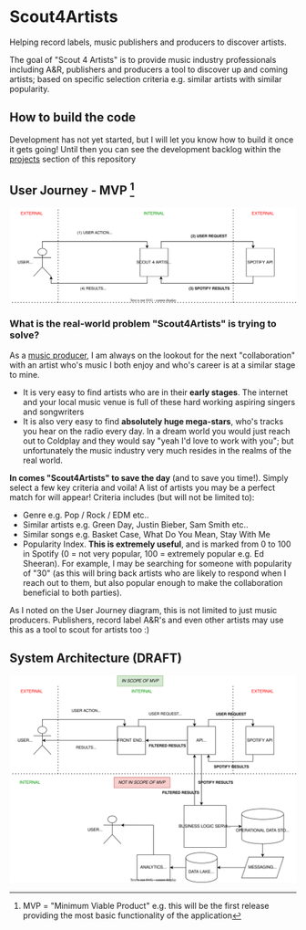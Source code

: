 # Scout4Artists
Helping record labels, music publishers and producers to discover artists.

The goal of "Scout 4 Artists" is to provide music industry professionals including A&R, publishers and producers a tool to discover up and coming artists; based on specific selection criteria e.g. similar artists with similar popularity.

## How to build the code
Development has not yet started, but I will let you know how to build it once it gets going! Until then you can see the development backlog within the [projects](https://github.com/users/lorenzopoulloura/projects/3) section of this repository

## User Journey - MVP [^1]
![User Journey - MVP](User%20Journey%20-%20MVP.drawio.svg)
[^1]: MVP = "Minimum Viable Product" e.g. this will be the first release providing the most basic functionality of the application

### What is the real-world problem "Scout4Artists" is trying to solve?
As a [music producer](https://lorenzoproducer.com), I am always on the lookout for the next "collaboration" with an artist who's music I both enjoy and who's career is at a similar stage to mine.
- It is very easy to find artists who are in their **early stages**. The internet and your local music venue is full of these hard working aspiring singers and songwriters
- It is also very easy to find **absolutely huge mega-stars**, who's tracks you hear on the radio every day. In a dream world you would just reach out to Coldplay and they would say "yeah I'd love to work with you"; but unfortunately the music industry very much resides in the realms of the real world.

**In comes "Scout4Artists" to save the day** (and to save you time!). Simply select a few key criteria and voila! A list of artists you may be a perfect match for will appear! Criteria includes (but will not be limited to):
- Genre e.g. Pop / Rock / EDM etc..
- Similar artists e.g. Green Day, Justin Bieber, Sam Smith etc..
- Similar songs e.g. Basket Case, What Do You Mean, Stay With Me
- Popularity Index. **This is extremely useful**, and is marked from 0 to 100 in Spotify (0 = not very popular, 100 = extremely popular e.g. Ed Sheeran). For example, I may be searching for someone with popularity of "30" (as this will bring back artists who are likely to respond when I reach out to them, but also popular enough to make the collaboration beneficial to both parties).

As I noted on the User Journey diagram, this is not limited to just music producers. Publishers, record label A&R's and even other artists may use this as a tool to scout for artists too :)

## System Architecture (DRAFT)

![System Architecture](System%20Architecture.drawio.svg)


